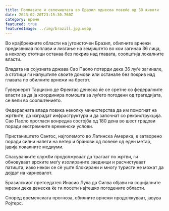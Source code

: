 ```yaml
---
title: Поплавите и свлечиштата во Бразил однесоа повеќе од 30 животи
date: 2023-02-20T23:15:30.760Z
category: време
featured: true
featuredImage: ../img/brazill.jpg.webp
---
```


Во крајбрежните области на југоисточен Бразил, обилните врнежи предизвикаа поплави и лизгање на земјиштето во кои загинаа 36 лица, а неколку стотици останаа без покрив над главата, соопштија локалните власти.

Владата на сојузната држава Сао Паоло потврди дека 36 луѓе загинале, а стотици ги напуштиле своите домови или останале без покрив над главата по обилните врнежи на брегот.

Гувернерот Тарцисио де Фреитас денеска ќе се сретне со федералните власти за да ја координира помошта за луѓето погодени од трагедијата, се вели во соопштението.

Федералната влада повика неколку министерства да им помогнат на жртвите, да изградат инфраструктура и да започнат со реконструкција. Сао Паоло прогласи вонредна состојба од 180 дена во шест градови поради екстремните временски услови.

Пристаништето Сантос, најголемото во Латинска Америка, е затворено поради силни налети на ветер и бранови од повеќе од еден метар, јавија локалните медиуми.

Спасувачките служби продолжуваат да трагаат по жртви, ги обновуваат врските меѓу изолираните заедници и расчистуваат патишта, иако некои се сè уште блокирани и многу туристи не можат да дојдат на карневалот.

Бразилскиот претседател Инасио Лула да Силва објави на социјалните мрежи дека денеска ќе ги посети најтешко погодените области.

Според временската прогноза, обилните врнежи продолжуваат, јавува Ројтерс.

